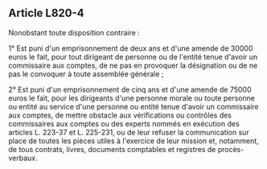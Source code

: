 Article L820-4
----
Nonobstant toute disposition contraire :

1° Est puni d'un emprisonnement de deux ans et d'une amende de 30000 euros le
fait, pour tout dirigeant de personne ou de l'entité tenue d'avoir un
commissaire aux comptes, de ne pas en provoquer la désignation ou de ne pas le
convoquer à toute assemblée générale ;

2° Est puni d'un emprisonnement de cinq ans et d'une amende de 75000 euros le
fait, pour les dirigeants d'une personne morale ou toute personne ou entité au
service d'une personne ou entité tenue d'avoir un commissaire aux comptes, de
mettre obstacle aux vérifications ou contrôles des commissaires aux comptes ou
des experts nommés en exécution des articles L. 223-37 et L. 225-231, ou de leur
refuser la communication sur place de toutes les pièces utiles à l'exercice de
leur mission et, notamment, de tous contrats, livres, documents comptables et
registres de procès-verbaux.

